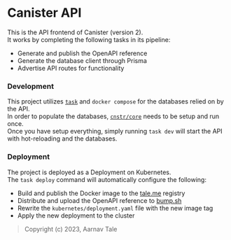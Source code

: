 # Canister API
This is the API frontend of Canister (version 2).<br>
It works by completing the following tasks in its pipeline:
* Generate and publish the OpenAPI reference
* Generate the database client through Prisma
* Advertise API routes for functionality

### Development
This project utilizes [`task`](https://taskfile.dev) and `docker compose` for the databases relied on by the API.<br>
In order to populate the databases, [`cnstr/core`](https://github.com/cnstr/core) needs to be setup and run once.<br>
Once you have setup everything, simply running `task dev` will start the API with hot-reloading and the databases.

### Deployment
The project is deployed as a Deployment on Kubernetes.<br>
The `task deploy` command will automatically configure the following:
* Build and publish the Docker image to the [tale.me](https://tale.me/docker) registry
* Distribute and upload the OpenAPI reference to [bump.sh](https://bump.sh)
* Rewrite the `kubernetes/deployment.yaml` file with the new image tag
* Apply the new deployment to the cluster

> Copyright (c) 2023, Aarnav Tale
